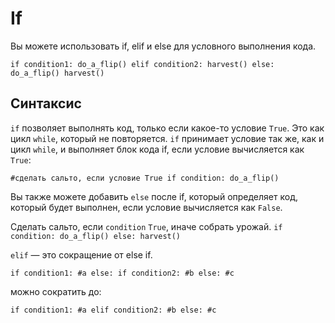 # If
Вы можете использовать if, elif и else для условного выполнения кода.

`if condition1:
	do_a_flip()
elif condition2:
	harvest()
else:
	do_a_flip()
	harvest()`

## Синтаксис
`if` позволяет выполнять код, только если какое-то условие `True`. Это как цикл `while`, который не повторяется.
`if` принимает условие так же, как и цикл `while`, и выполняет блок кода if, если условие вычисляется как `True`:

`#сделать сальто, если условие True
if condition:
	do_a_flip()`

Вы также можете добавить `else` после if, который определяет код, который будет выполнен, если условие вычисляется как `False`.

Сделать сальто, если `condition` `True`, иначе собрать урожай.
`if condition:
	do_a_flip()
else:
	harvest()`

`elif` — это сокращение от else if.

`if condition1:
	#a
else:
	if condition2:
		#b
	else:
		#c`

можно сократить до:

`if condition1:
	#a
elif condition2:
	#b
else:
	#c`
